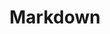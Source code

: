 ---
layout: posts_by_category
categories: markdown
title: Markdown
permalink: /category/markdown
---